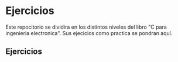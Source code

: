 # Ejercicios

Este repocitorio se dividira en los distintos niveles del libro "C para ingenieria electronica".
Sus ejecicios como practica se pondran aquí.

## Ejercicios

